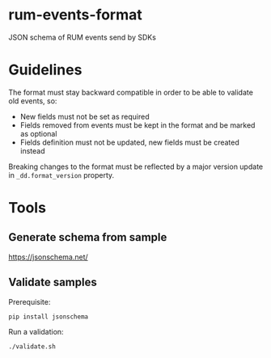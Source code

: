 # rum-events-format

JSON schema of RUM events send by SDKs

# Guidelines

The format must stay backward compatible in order to be able to validate old events, so:

- New fields must not be set as required
- Fields removed from events must be kept in the format and be marked as optional
- Fields definition must not be updated, new fields must be created instead

Breaking changes to the format must be reflected by a major version update in `_dd.format_version` property.

# Tools

## Generate schema from sample

https://jsonschema.net/

## Validate samples

Prerequisite:

    pip install jsonschema
    
Run a validation:

    ./validate.sh

